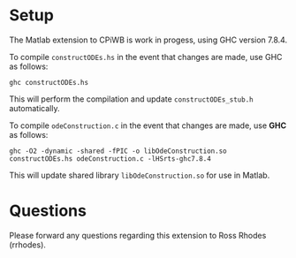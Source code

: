 # Setup #
The Matlab extension to CPiWB is work in progess, using GHC version 7.8.4.

To compile `constructODEs.hs` in the event that changes are made, use GHC as follows:
```
ghc constructODEs.hs
```
This will perform the compilation and update `constructODEs_stub.h` automatically.

To compile `odeConstruction.c` in the event that changes are made, use **GHC** as follows:
```
ghc -O2 -dynamic -shared -fPIC -o libOdeConstruction.so constructODEs.hs odeConstruction.c -lHSrts-ghc7.8.4
```
This will update shared library `libOdeConstruction.so` for use in Matlab.

# Questions #
Please forward any questions regarding this extension to Ross Rhodes (rrhodes).
